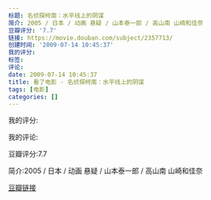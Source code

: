 ```yaml
---
标题: 名侦探柯南：水平线上的阴谋
简介: 2005 / 日本 / 动画 悬疑 / 山本泰一郎 / 高山南 山崎和佳奈
豆瓣评分: '7.7'
链接: https://movie.douban.com/subject/2357713/
创建时间: '2009-07-14 10:45:37'
我的评分:
标签:
评论:
date: 2009-07-14 10:45:37
title: 看了电影 - 名侦探柯南：水平线上的阴谋
tags: [电影]
categories: []
---
```


我的评分:

我的评论:

豆瓣评分:7.7

简介:2005 / 日本 / 动画 悬疑 / 山本泰一郎 / 高山南 山崎和佳奈

[豆瓣链接](https://movie.douban.com/subject/2357713/)

